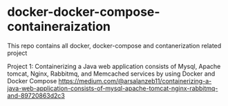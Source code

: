 # docker-docker-compose-containeraization
This repo contains all docker, docker-compose and contanerization related project

Project 1: Containerizing a Java web application consists of Mysql, Apache tomcat, Nginx, Rabbitmq, and Memcached services by using Docker and Docker Compose
https://medium.com/@arsalanzeb11/containerizing-a-java-web-application-consists-of-mysql-apache-tomcat-nginx-rabbitmq-and-89720863d2c3
